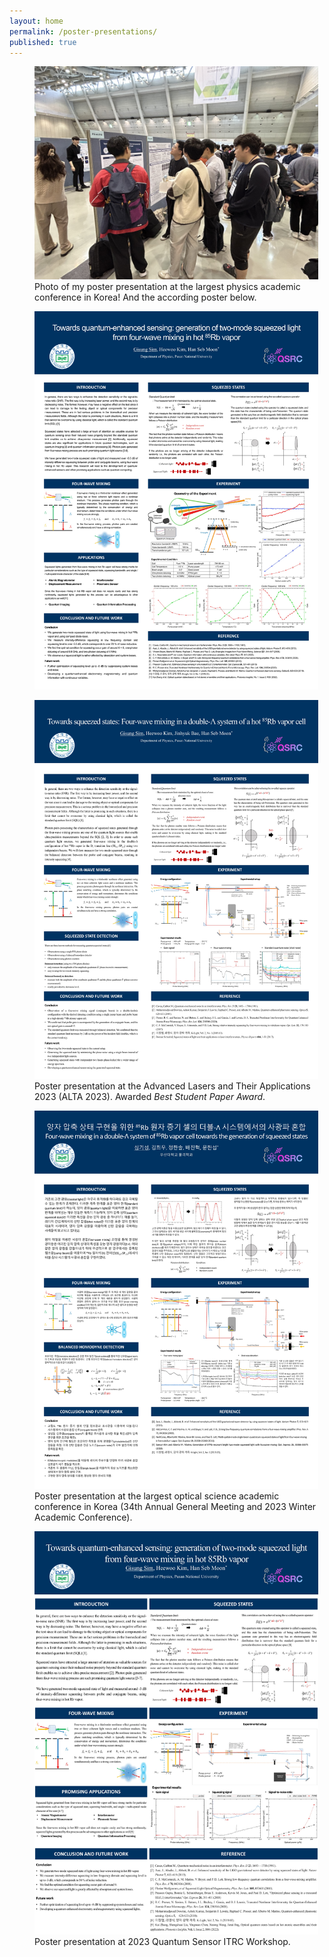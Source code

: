 ```yaml
---
layout: home
permalink: /poster-presentations/
published: true
---
```


<figure style="width: 90%" class="align-center">
  <img src="/assets/images/KPS-photo.jpg" alt="">
  <figcaption>Photo of my poster presentation at the largest physics academic conference in Korea! And the according poster below.</figcaption>
</figure>


<figure style="width: 90%" class="align-center">
  <img src="/assets/images/KPS-poster.jpg" alt="">
</figure>


<figure style="width: 90%" class="align-center">
  <img src="/assets/images/ALTA-poster.jpg" alt="">
  <figcaption>Poster presentation at the Advanced Lasers and Their Applications 2023 (ALTA 2023). Awarded <i>Best Student Paper Award</i>.</figcaption>
</figure>


<figure style="width: 90%" class="align-center">
  <img src="/assets/images/OSK-poster.jpg" alt="">
  <figcaption>Poster presentation at the largest optical science academic conference in Korea (34th Annual General Meeting and 2023 Winter Academic Conference).</figcaption>
</figure>


<figure style="width: 90%" class="align-center">
  <img src="/assets/images/QSRC-poster.jpg" alt="">
  <figcaption>Poster presentation at 2023 Quantum Sensor ITRC Workshop.</figcaption>
</figure>
